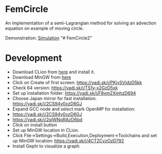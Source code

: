 # FemCircle

An implementation of a semi-Lagrangian method for solving an advection equation on example of moving circle.

Demonstration: [Simulation](https://youtu.be/F00h8x3HHhQ)
"# FemCircle2" 

# Development

 - Download CLion from [here](https://www.jetbrains.com/clion/) and install it.
 - Download MinGW from [here](https://sourceforge.net/projects/tdm-gcc/files/TDM-GCC%20Installer/tdm-gcc-webdl.exe/download)
 - Click on Create of first screen: https://yadi.sk/i/PKjySVidzD5kk
 - Check 64 version: https://yadi.sk/i/TS1y-x2GzD5xk
 - Set up installation folder: https://yadi.sk/i/F8vm2XmhzD694
 - Choose Japan mirror for fast installation: https://yadi.sk/i/2CS94y0xzD6GJ
 - Expand GCC node and select mark OpenMP for installation: 
 - https://yadi.sk/i/2CS94y0xzD6GJ
 - https://yadi.sk/i/2qlWNqRAzD6bd
 - Click on install button
 - Set up MinGW location in CLion. 
 - Click File->Settings->Build,Execution,Deployment->Toolchains and set up MinGW location:
  https://yadi.sk/i/4CTZCvzOzD792
 - Install Gephi to visualize a graph.
